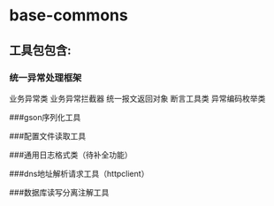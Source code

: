 base-commons
================

## 工具包包含:

### 统一异常处理框架
业务异常类
业务异常拦截器
统一报文返回对象
断言工具类
异常编码枚举类

###gson序列化工具

###配置文件读取工具

###通用日志格式类（待补全功能）

###dns地址解析请求工具（httpclient）

###数据库读写分离注解工具